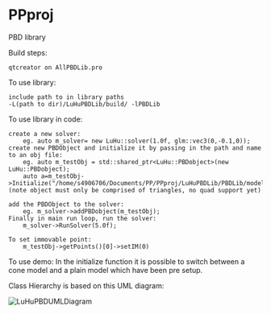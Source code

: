 # PPproj
PBD library

Build steps:

	qtcreator on AllPBDLib.pro

To use library:

	include path to in library paths 
	-L(path to dir)/LuHuPBDLib/build/ -lPBDLib 

To use library in code:
	
	create a new solver:
		eg. auto m_solver= new LuHu::solver(1.0f, glm::vec3(0,-0.1,0));
	create new PBDObject and initialize it by passing in the path and name to an obj file:
		eg. auto m_testObj = std::shared_ptr<LuHu::PBDobject>(new LuHu::PBDobject);
		auto a=m_testObj->Initialize("/home/s4906706/Documents/PP/PPproj/LuHuPBDLib/PBDLib/models/plaine.obj",0,glm::vec3(0,5,0));
	(note object must only be comprised of triangles, no quad support yet)

	add the PBDObject to the solver:
		eg. m_solver->addPBDobject(m_testObj);
	Finally in main run loop, run the solver:
		m_solver->RunSolver(5.0f);

	To set immovable point:
		m_testObj->getPoints()[0]->setIM(0)

To use demo:
	In the initialize function it is possible to switch between a cone model and a plain model which have been pre setup.
	
Class Hierarchy is based on this UML diagram:

![LuHuPBDUMLDiagram](https://user-images.githubusercontent.com/22621061/54531231-b13f5180-497c-11e9-95e9-2467184c3e19.png)
